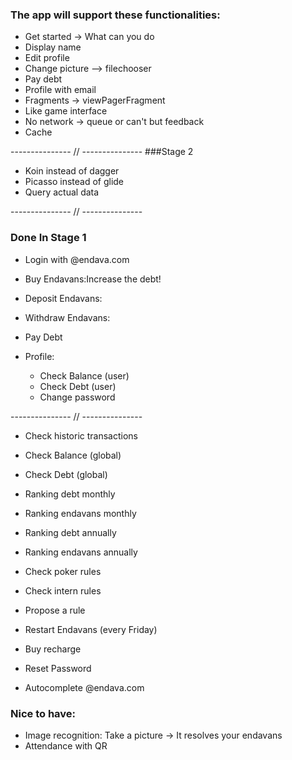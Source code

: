 ### The app will support these functionalities:

* Get started -> What can you do 
* Display name
* Edit profile
* Change picture --> filechooser 
* Pay debt
* Profile with email 
* Fragments -> viewPagerFragment
* Like game interface
* No network -> queue or can't but feedback 
* Cache

--------------- // ---------------
###Stage 2
* Koin instead of dagger
* Picasso instead of glide
* Query actual data

--------------- // ---------------
### Done In Stage 1
* Login with @endava.com

* Buy Endavans:Increase the debt!
* Deposit Endavans:
* Withdraw Endavans:
* Pay Debt

* Profile:
    * Check Balance (user)
    * Check Debt (user)
    * Change password

--------------- // ---------------
    
* Check historic transactions


    
* Check Balance (global)
* Check Debt (global)

* Ranking debt monthly
* Ranking endavans monthly
* Ranking debt annually
* Ranking endavans annually

* Check poker rules
* Check intern rules
* Propose a rule

* Restart Endavans (every Friday)
* Buy recharge

* Reset Password
* Autocomplete @endava.com

### Nice to have:

* Image recognition: Take a picture -> It resolves your endavans
* Attendance with QR